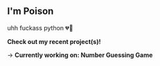 ## I'm Poison

uhh fuckass python
💔🥀

**Check out my recent project(s)!**

-> **Currently working on: Number Guessing Game**
